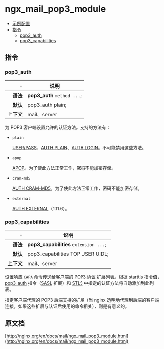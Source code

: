 # ngx_mail_pop3_module

- [示例配置](#example_configuration)
- [指令](#directives)
    - [pop3_auth](#pop3_auth)
    - [pop3_capabilities](#pop3_capabilities)

<a id="directives"></a>

## 指令

### pop3_auth 

|\-|说明|
|------:|------|
|**语法**|**pop3_auth** `method ...`;|
|**默认**|pop3_auth plain;|
|**上下文**|mail、server|

为 POP3 客户端设置允许的认证方法。支持的方法有：

- `plain`
    
    [USER/PASS](https://tools.ietf.org/html/rfc1939)、[AUTH PLAIN](https://tools.ietf.org/html/rfc4616)、[AUTH LOGIN](https://tools.ietf.org/html/draft-murchison-sasl-login-00)。不可能禁用这些方法。
- `apop`

    [APOP](https://tools.ietf.org/html/rfc1939)。为了使此方法正常工作，密码不能加密存储。
- `cram-md5`

    [AUTH CRAM-MD5](https://tools.ietf.org/html/rfc2195)。为了使此方法正常工作，密码不能加密存储。

- `external`
    
    [AUTH EXTERNAL](https://tools.ietf.org/html/rfc4422)（1.11.6）。

### pop3_capabilities

|\-|说明|
|------:|------|
|**语法**|**pop3_capabilities** `extension ...`;|
|**默认**|pop3_capabilities TOP USER UIDL;|
|**上下文**|mail、server|

设置响应 `CAPA` 命令传送给客户端的 [POP3 协议](https://tools.ietf.org/html/rfc2449) 扩展列表。根据 [starttls](ngx_mail_ssl_module.md#starttls) 指令值，[pop3_auth](#pop3_auth) 指令（[SASL](https://tools.ietf.org/html/rfc2449) 扩展）和 [STLS](https://tools.ietf.org/html/rfc2595) 中指定的认证方法将自动添加到此列表。

指定客户端代理的 POP3 后端支持的扩展（当 nginx 透明地代理到后端的客户端连接，如果这些扩展与认证后使用的命令相关），则是有意义的。

## 原文档
[http://nginx.org/en/docs/mail/ngx_mail_pop3_module.html](http://nginx.org/en/docs/mail/ngx_mail_pop3_module.html)